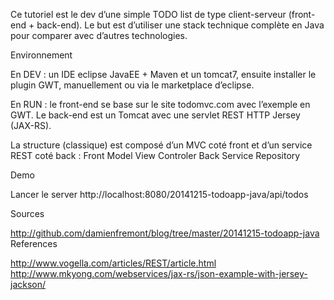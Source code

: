 Ce tutoriel est le dev d’une simple TODO list de type client-serveur (front-end + back-end). Le but est d’utiliser une stack technique complète en Java pour comparer avec d’autres technologies.

Environnement

En DEV : un IDE eclipse JavaEE + Maven et un tomcat7, ensuite installer le plugin GWT, manuellement ou via le marketplace d’eclipse.

En RUN : le front-end se base sur le site todomvc.com avec l’exemple en GWT. Le back-end est un Tomcat avec une servlet REST HTTP Jersey (JAX-RS).

La structure (classique) est composé d’un MVC coté front et d’un service REST coté back :
Front
Model
View
Controler
Back
Service
Repository

Demo

Lancer le server
http://localhost:8080/20141215-todoapp-java/api/todos

Sources

http://github.com/damienfremont/blog/tree/master/20141215-todoapp-java
References

http://www.vogella.com/articles/REST/article.html
http://www.mkyong.com/webservices/jax-rs/json-example-with-jersey-jackson/
